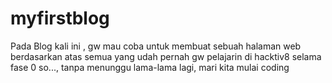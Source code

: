# myfirstblog
Pada Blog kali ini , gw mau coba untuk membuat sebuah halaman web berdasarkan atas semua yang udah pernah gw pelajarin di hacktiv8 selama fase 0
so..., tanpa menunggu lama-lama lagi, mari kita mulai coding
